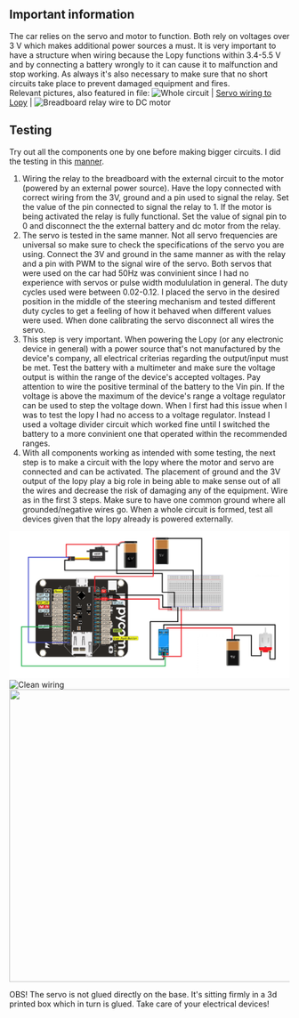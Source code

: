 ## Important information
The car relies on the servo and motor to function. Both rely on voltages over 3 V which makes additional power sources a must. 
It is very important to have a structure when wiring because the Lopy functions within 3.4-5.5 V and by connecting a battery wrongly to it can cause it to malfunction and stop working. As always it's also necessary to make sure that no short circuits take place to prevent damaged equipment and fires.  \
Relevant pictures, also featured in file: ![Whole circuit](https://gitlab.lnu.se/1dt308/student/team-15/-/blob/master/img/wiring/WIRING.png)   |   [Servo wiring to Lopy](https://gitlab.lnu.se/1dt308/student/team-15/-/blob/master/img/wiring/servos_wiring.jpg)  |  ![Breadboard relay wire to DC motor](https://gitlab.lnu.se/1dt308/student/team-15/-/blob/master/img/wiring/wire_dc_motor_first.png)
## Testing 
Try out all the components one by one before making bigger circuits. I did the testing in this [manner](https://gitlab.lnu.se/1dt308/student/team-15/-/blob/master/img/wiring/WIRING.png).
1. Wiring the relay to the breadboard with the external circuit to the motor (powered by an external power source). Have the lopy connected with correct wiring from the 3V, ground and a pin used to signal the relay. Set the value of the pin connected to signal the relay to 1. If the motor is being activated the relay is fully functional. Set the value of signal pin to 0 and disconnect the the external battery and dc motor from the relay.
2. The servo is tested in the same manner. Not all servo frequencies are universal so make sure to check the specifications of the servo you are using. Connect the 3V and ground in the same manner as with the relay and a pin with PWM to the signal wire of the servo. Both servos that were used on the car had 50Hz was convinient since I had no experience with servos or pulse width modululation in general. The duty cycles used were between 0.02-0.12. I placed the servo in the desired position in the middle of the steering mechanism and tested different duty cycles to get a feeling of how it behaved when different values were used. When done calibrating the servo disconnect all wires the servo.
3. This step is very important. When powering the Lopy (or any electronic device in general) with a power source that's not manufactured by the device's company, all electrical criterias regarding the output/input must be met. Test the battery with a multimeter and make sure the voltage output is within the range of the device's accepted voltages. Pay attention to wire the positive terminal of the battery to the Vin pin. If the voltage is above the maximum of the device's range a voltage regulator can be used to step the voltage down. When I first had this issue when I was to test the lopy I had no access to a voltage regulator. Instead I used a voltage divider circuit which worked fine until I switched the battery to a more convinient one that operated within the recommended ranges.
4. With all components working as intended with some testing, the next step is to make a circuit with the lopy where the motor and servo are connected and can be activated. The placement of ground and the 3V output of the lopy play a big role in being able to make sense out of all the wires and decrease the risk of damaging any of the equipment. Wire as in the first 3 steps. Make sure to have one common ground where all grounded/negative wires go. When a whole circuit is formed, test all devices given that the lopy already is powered externally. 
<img src="img/wiring/WIRING.png" alt="img/wiring/WIRING.png" width="768"/>
<img src="img/wiring/wiring_assembly.jpg" alt="Clean wiring" width="420"/>
<img align="center" width="526" height="526" src="img/wiring/wiring_overview.jpg">
  























OBS! The servo is not glued directly on the base. It's sitting firmly in a 3d printed box which in turn is glued. Take care of your electrical devices!
